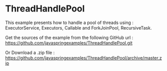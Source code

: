 # ThreadHandlePool
This example presents how to handle a pool of threads using : ExecutorService, Executors, Callable and ForkJoinPool, RecursiveTask.

Get the sources of the example from the following GitHub url : https://github.com/javaspringexamples/ThreadHandlePool.git

Or Download a .zip file : https://github.com/javaspringexamples/ThreadHandlePool/archive/master.zip